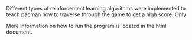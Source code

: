 Different types of reinforcement learning algorithms were implemented to teach pacman how to traverse through the game to get a high score. Only 

More information on how to run the program is located in the html document.
